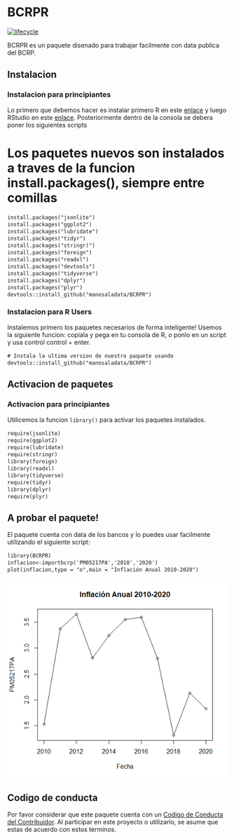 <!-- README.md is generated from README.Rmd. Please edit that file -->
BCRPR 
=============================================================================

[![lifecycle](https://img.shields.io/badge/lifecycle-maturing-blue.svg)](https://www.tidyverse.org/lifecycle/#maturing)

BCRPR es un paquete disenado para trabajar facilmente con data publica del
BCRP.

Instalacion
-----------

### Instalacion para principiantes

Lo primero que debemos hacer es instalar primero R en este
[enlace](https://cran.r-project.org/bin/windows/base/) y luego RStudio
en este [enlace](https://download1.rstudio.org/RStudio-1.1.453.exe).
Posteriormente dentro de la consola se debera poner los siguientes
scripts

# Los paquetes nuevos son instalados a traves de la funcion install.packages(), siempre entre comillas

    install.packages("jsonlite")
    install.packages("ggplot2")
    install.packages("lubridate")
    install.packages("tidyr")
    install.packages("stringr)")
    install.packages("foreign")
    install.packages("readxl")
    install.packages("devtools")
    install.packages("tidyverse")
    install.packages("dplyr")
    install.packages("plyr")
    devtools::install_github("manosaladata/BCRPR")

### Instalacion para R Users

Instalemos primero los paquetes necesarios de forma inteligente! Usemos
la siguiente funcion: copiala y pega en tu consola de R, o ponlo en un
script y usa control control + enter.

    # Instala la ultima version de nuestro paquete usando
    devtools::install_github("manosaladata/BCRPR")

Activacion de paquetes
----------------------

### Activacion para principiantes

Utilicemos la funcion `library()` para activar los paquetes instalados.

    require(jsonlite)
    require(ggplot2)
    require(lubridate)
    require(stringr)
    library(foreign)
    library(readxl)
    library(tidyverse)
    require(tidyr)
    library(dplyr)
    require(plyr)


A probar el paquete!
--------------------

El paquete cuenta con data de los bancos y lo puedes usar facilmente
utilizando el siguiente script:

    library(BCRPR)
    inflacion<-importbcrp('PM05217PA','2010','2020')
    plot(inflacion,type = "o",main = "Inflación Anual 2010-2020")


![Aquí la descripción de la imagen por si no carga](https://github.com/manosaladata/BCRPR/blob/master/Rplot.png)


Codigo de conducta
------------------

Por favor considerar que este paquete cuenta con un [Codigo de Conducta
del Contribuidor](CODE_OF_CONDUCT.md). Al participar en este proyecto o
utilizarlo, se asume que estas de acuerdo con estos terminos.

